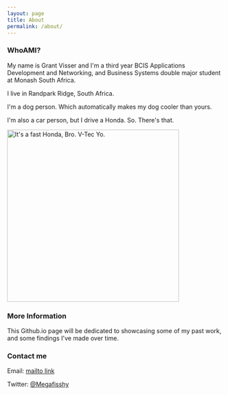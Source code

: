 ```yaml
---
layout: page
title: About
permalink: /about/
---
```


### WhoAMI?

My name is Grant Visser and I'm a third year BCIS Applications Development and Networking, and Business Systems double major student at Monash South Africa.

I live in Randpark Ridge, South Africa.

I'm a dog person. Which automatically makes my dog cooler than yours.

I'm also a car person, but I drive a Honda. So. There's that.

<img src="{{ site.baseurl }}/images/Honda.jpg" alt="It's a fast Honda, Bro. V-Tec Yo." style="width: 400px;"/>

### More Information

This Github.io page will be dedicated to showcasing some of my past work, and some findings I've made over time. 

### Contact me

Email: [mailto link](mailto:grantrobertvisser@gmail.com)

Twitter: [@Megafisshy](https://twitter.com/MegaFisshy)